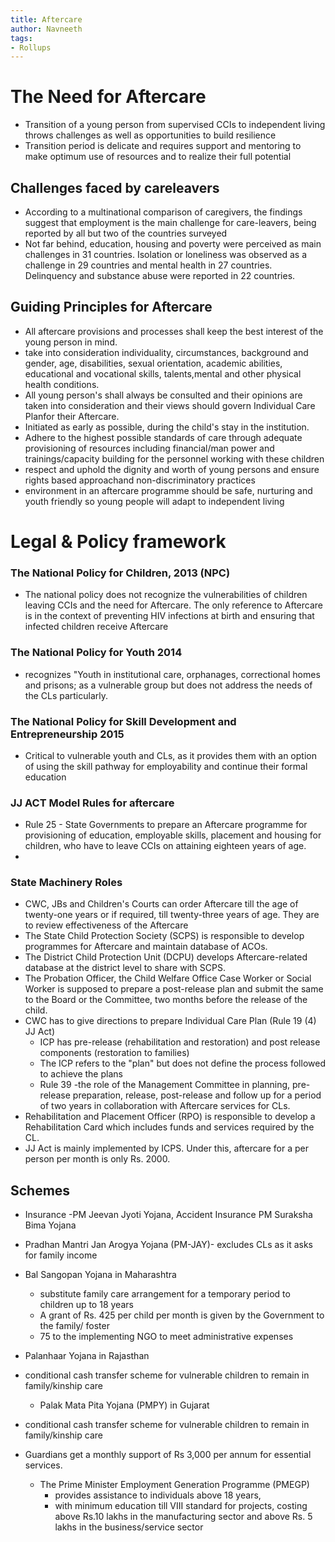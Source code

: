 ```yaml
---
title: Aftercare
author: Navneeth
tags: 
- Rollups
---
```



# The Need for Aftercare

- Transition of a young person from supervised CCIs to independent living throws challenges as well as opportunities to build resilience
- Transition period is delicate and requires support and mentoring to make optimum use of resources and to realize their full potential

## Challenges faced by careleavers

- According to a multinational comparison of caregivers, the findings suggest that employment is the main challenge for care-leavers, being reported by all but two of the countries surveyed
- Not far behind, education, housing and poverty were perceived as main challenges in 31 countries. Isolation or loneliness was observed as a challenge in 29 countries and mental health in 27 countries. Delinquency and substance abuse were reported in 22 countries.


## Guiding Principles for Aftercare

- All aftercare provisions and processes shall keep the best interest of the young person in mind.
- take into consideration individuality, circumstances, background and gender, age, disabilities, sexual orientation, academic abilities, educational and vocational skills, talents,mental and other physical health conditions.
- All young person&#39;s shall always be consulted and their opinions are taken into consideration and their views should govern Individual Care Planfor their Aftercare.
- Initiated as early as possible, during the child&#39;s stay in the institution.
- Adhere to the highest possible standards of care through adequate provisioning of resources including financial/man power and trainings/capacity building for the personnel working with these children
- respect and uphold the dignity and worth of young persons and ensure rights based approachand non-discriminatory practices
- environment in an aftercare programme should be safe, nurturing and youth friendly so young people will adapt to independent living

# Legal & Policy framework

### The National Policy for Children, 2013 (NPC)

  - The national policy does not recognize the vulnerabilities of children leaving CCIs and the need for Aftercare. The only reference to Aftercare is in the context of preventing HIV infections at birth and ensuring that infected children receive Aftercare


### The National Policy for Youth 2014

  - recognizes &quot;Youth in institutional care, orphanages, correctional homes and prisons; as a vulnerable group but does not address the needs of the CLs particularly.

### The National Policy for Skill Development and Entrepreneurship 2015

  - Critical to vulnerable youth and CLs, as it provides them with an option of using the skill pathway for employability and continue their formal education


### JJ ACT Model Rules for aftercare

  - Rule 25 - State Governments to prepare an Aftercare programme for provisioning of education, employable skills, placement and housing for children, who have to leave CCIs on attaining eighteen years of age.
-
### State Machinery Roles

  - CWC, JBs and Children&#39;s Courts can order Aftercare till the age of twenty-one years or if required, till twenty-three years of age. They are to review effectiveness of the Aftercare
  - The State Child Protection Society (SCPS) is responsible to develop programmes for Aftercare and maintain database of ACOs.
  - The District Child Protection Unit (DCPU) develops Aftercare-related database at the district level to share with SCPS.
  - The Probation Officer, the Child Welfare Office Case Worker or Social Worker is supposed to prepare a post-release plan and submit the same to the Board or the Committee, two months before the release of the child.
  - CWC has to give directions to prepare Individual Care Plan (Rule 19 (4) JJ Act)
    - ICP has pre-release (rehabilitation and restoration) and post release components (restoration to families)
    - The ICP refers to the &quot;plan&quot; but does not define the process followed to achieve the plans
    - Rule 39 -the role of the Management Committee in planning, pre-release preparation, release, post-release and follow up for a period of two years in collaboration with Aftercare services for CLs.
- Rehabilitation and Placement Officer (RPO) is responsible to develop a Rehabilitation Card which includes funds and services required by the CL.
- JJ Act is mainly implemented by ICPS. Under this, aftercare for a per person per month is only Rs. 2000.


## Schemes

  - Insurance -PM Jeevan Jyoti Yojana, Accident Insurance PM Suraksha Bima Yojana
  - Pradhan Mantri Jan Arogya Yojana (PM-JAY)- excludes CLs as it asks for family income
  - Bal Sangopan Yojana in Maharashtra

      - substitute family care arrangement for a temporary period to children up to 18 years
      - A grant of Rs. 425 per child per month is given by the Government to the family/ foster
      - 75 to the implementing NGO to meet administrative expenses
  - Palanhaar Yojana in Rajasthan

- conditional cash transfer scheme for vulnerable children to remain in family/kinship care

  - Palak Mata Pita Yojana (PMPY) in Gujarat

- conditional cash transfer scheme for vulnerable children to remain in family/kinship care
- Guardians get a monthly support of Rs 3,000 per annum for essential services.

  - The Prime Minister Employment Generation Programme (PMEGP)
    - provides assistance to individuals above 18 years,
    - with minimum education till VIII standard for projects, costing above Rs.10 lakhs in the manufacturing sector and above Rs. 5 lakhs in the business/service sector
